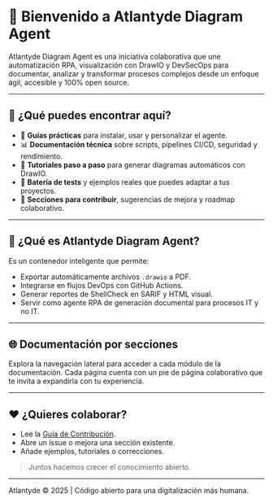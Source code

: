 # 🚀 Bienvenido a Atlantyde Diagram Agent

Atlantyde Diagram Agent es una iniciativa colaborativa que une automatización RPA, visualización con DrawIO y DevSecOps para documentar, analizar y transformar procesos complejos desde un enfoque ágil, accesible y 100% open source.

---

## 🧭 ¿Qué puedes encontrar aquí?

- 🔧 **Guías prácticas** para instalar, usar y personalizar el agente.
- 📊 **Documentación técnica** sobre scripts, pipelines CI/CD, seguridad y rendimiento.
- 📘 **Tutoriales paso a paso** para generar diagramas automáticos con DrawIO.
- 🧪 **Batería de tests** y ejemplos reales que puedes adaptar a tus proyectos.
- 🤝 **Secciones para contribuir**, sugerencias de mejora y roadmap colaborativo.

---

## 🤖 ¿Qué es Atlantyde Diagram Agent?

Es un contenedor inteligente que permite:

- Exportar automáticamente archivos `.drawio` a PDF.
- Integrarse en flujos DevOps con GitHub Actions.
- Generar reportes de ShellCheck en SARIF y HTML visual.
- Servir como agente RPA de generación documental para procesos IT y no IT.

---

## 🌐 Documentación por secciones

Explora la navegación lateral para acceder a cada módulo de la documentación.
Cada página cuenta con un pie de página colaborativo que te invita a expandirla con tu experiencia.

---

## ❤️ ¿Quieres colaborar?

- Lee la [Guía de Contribución](contributing.md).
- Abre un issue o mejora una sección existente.
- Añade ejemplos, tutoriales o correcciones.

> Juntos hacemos crecer el conocimiento abierto.

---

Atlantyde © 2025 | Código abierto para una digitalización más humana.
